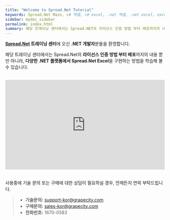 ```yaml
---
title: "Welcome to Spread.Net Tutorial"
keywords: Spread.Net Main, c# 엑셀, c# excel, .net 엑셀, .net excel, excel 컨트롤, excel 컴포넌트
sidebar: mydoc_sidebar
permalink: index.html
summary: 해당 트레이닝 센터에서는 Spread.NET의 라이선스 인증 방법 부터 배포까지의 내용 뿐만 아니라, .NET 플랫폼 별로 Spread Sheet를 구현하는 방법을 학습해 볼 수 있습니다.
---
```


**[Spread.Net](https://www.grapecity.co.kr/spreadstudio) 트레이닝 센터**에 오신 **.NET 개발자**분들을 환영합니다.

해당 트레이닝 센터에서는 Spread.Net의 **라이선스 인증 방법 부터 배포**까지의 내용 뿐만 아니라, **다양한 .NET 플랫폼에서 Spread.Net Excel**을 구현하는 방법을 학습해 볼 수 있습니다.

<br/>
<div style="position: relative; height:0; padding-bottom: 56.25%;">
    <iframe width="560" height="315"
        src="https://www.youtube.com/embed/0DdWslHq9_U?loop=1&rel=0" frameborder="0"
        allow="accelerometer; autoplay; encrypted-media; gyroscope; picture-in-picture"
        allowfullscreen style="position: absolute; width:100%; height:100%;">
    </iframe>
</div>
<br/>

사용중에 기술 문의 또는 구매에 대한 상담이 필요하실 경우, 언제든지 연락 부탁드립니다.

> - **기술문의:** [support-kor@grapecity.com](support-kor@grapecity.com)
> - **구매문의:** [sales-kor@grapecity.com](sales-kor@grapecity.com)
> - **전화번호:** 1670-0583

